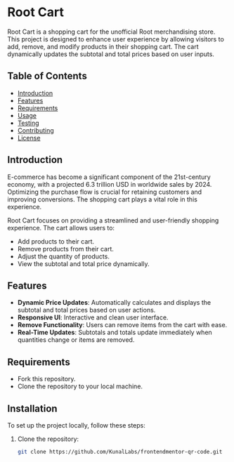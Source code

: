 # Root Cart

Root Cart is a shopping cart for the unofficial Root merchandising store. This project is designed to enhance user experience by allowing visitors to add, remove, and modify products in their shopping cart. The cart dynamically updates the subtotal and total prices based on user inputs.

## Table of Contents
- [Introduction](#introduction)
- [Features](#features)
- [Requirements](#requirements)
- [Usage](#usage)
- [Testing](#testing)
- [Contributing](#contributing)
- [License](#license)

## Introduction

E-commerce has become a significant component of the 21st-century economy, with a projected 6.3 trillion USD in worldwide sales by 2024. Optimizing the purchase flow is crucial for retaining customers and improving conversions. The shopping cart plays a vital role in this experience.

Root Cart focuses on providing a streamlined and user-friendly shopping experience. The cart allows users to:
- Add products to their cart.
- Remove products from their cart.
- Adjust the quantity of products.
- View the subtotal and total price dynamically.

## Features
- **Dynamic Price Updates**: Automatically calculates and displays the subtotal and total prices based on user actions.
- **Responsive UI**: Interactive and clean user interface.
- **Remove Functionality**: Users can remove items from the cart with ease.
- **Real-Time Updates**: Subtotals and totals update immediately when quantities change or items are removed.

## Requirements
- Fork this repository.
- Clone the repository to your local machine.

## Installation
To set up the project locally, follow these steps:

1. Clone the repository:
   ```bash
   git clone https://github.com/KunalLabs/frontendmentor-qr-code.git
